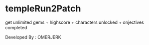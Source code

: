 templeRun2Patch
===============

get unlimited gems + highscore + characters unlocked + onjectives completed


Developed By : OMERJERK
